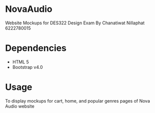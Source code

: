 # NovaAudio
Website Mockups for DES322 Design Exam
By Chanatiwat Nillaphat 6222780015

# Dependencies
- HTML 5
- Bootstrap v4.0

# Usage
To display mockups for cart, home, and popular genres pages of Nova Audio website
